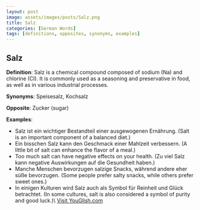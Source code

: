 ```yaml
---
layout: post
image: assets/images/posts/Salz.png
title: Salz
categories: [German Words]
tags: [definitions, opposites, synonyms, examples]
---
```


## Salz

**Definition**: Salz is a chemical compound composed of sodium (Na) and chlorine (Cl). It is commonly used as a seasoning and preservative in food, as well as in various industrial processes. 

**Synonyms**: Speisesalz, Kochsalz

**Opposite**: Zucker (sugar)

**Examples**:
- Salz ist ein wichtiger Bestandteil einer ausgewogenen Ernährung. (Salt is an important component of a balanced diet.)
- Ein bisschen Salz kann den Geschmack einer Mahlzeit verbessern. (A little bit of salt can enhance the flavor of a meal.)
- Too much salt can have negative effects on your health. (Zu viel Salz kann negative Auswirkungen auf die Gesundheit haben.)
- Manche Menschen bevorzugen salzige Snacks, während andere eher süße bevorzugen. (Some people prefer salty snacks, while others prefer sweet ones.)
- In einigen Kulturen wird Salz auch als Symbol für Reinheit und Glück betrachtet. (In some cultures, salt is also considered a symbol of purity and good luck.)\ <a id="yg-widget-0" class="youglish-widget" data-query="Salz" data-lang="german" data-components="8412" data-auto-start="0" data-bkg-color="theme_light" data-title="How%20to%20pronounce%20Salz%20in%20German"  rel="nofollow" href="https://youglish.com">Visit YouGlish.com</a><script async src="https://youglish.com/public/emb/widget.js" charset="utf-8"></script>